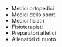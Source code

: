 - Medici ortopedici
- Medici dello sport
- Medici fisiatri
- Fisioterapisti
- Preparatori atletici
- Allenatori di nuoto